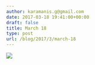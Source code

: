```yaml
---
author: karamanis.g@gmail.com
date: 2017-03-18 19:41:00+00:00
draft: false
title: March 18
type: post
url: /blog/2017/3/march-18
---
```


![](/images/2017-03-18-20173march-18/image-asset.jpeg)


